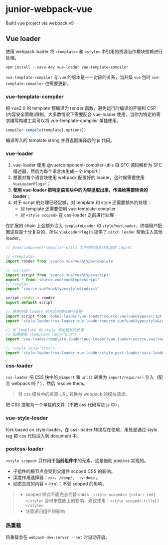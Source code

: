 # junior-webpack-vue
Build vue project via webpack v5

## Vue loader
使用 webpack loader 将 `<template>` 和 `<style>` 中引用的资源当作模块依赖进行处理。

```shell
npm install --save-dev vue-loader vue-template-compiler
```

`vue-template-compiler` 与 `vue` 的版本是一一对应的关系，当升级 `vue` 包时 `vue-template-compiler` 也需要更新。

### vue-template-compiler

把 vue2.0 的 template 预编译为 render 函数，避免运行时编译的开销和 CSP (内容安全策略)限制。大多数情况下需要配合 vue-loader 使用，当你为特定的需求编写构建工具可以将 vue-template-compiler 单独使用。

```js
compiler.compile(template[,options])
```

编译传入的 template string 并且返回编译后的 js 代码。

### vue-loader

1. vue-loader 使用 @vue/component-compiler-utils 将 SFC 源码解析为 SFC 描述器，然后为每个语言块生成一个 import；
2. 想要对每个语言块使用 webpack 配置好的 loader，这时候需要使用 `VueLoaderPlugin`；
3. **使用 vue-loader 把特定语言块中的内容提取出来，传递给需要转译的 loader**；
4. 对于 script 的处理已经足够，对 template 和 style 还需要额外的处理：
   - 对 template 还需要使用 vue-template-compiler
   - 对 `<style scoped>` 在 css-loader 之前进行处理

在扩展的 chain 上会额外注入 `templateLoader` 和 `stylePostLoader`，终端用户配置这些是十分复杂的，所以 `VueLoaderPlugin` 提供了 `pitch loader` 帮助注入其他 loader。

```js
// @vue/component-compiler-utils 为不同的语言块生成的 import

// <template>
import render from 'source.vue?vue&type=template'

// <script>
import script from 'source.vue?vue&type=script'
export * from 'source.vue?vue&type=script'
// <style>
import 'source.vue?vue&type=style&index=1'

script.render = render
export default script
```

```js
// 使用內联 loader 的方式对模块进行处理
import script from 'babel-loader!vue-loader!source.vue?vue&type=script'
import 'style-loader!css-loader!vue-loader!source.vue?vue&type=style&index=1'
```

```js
// 对 template 和 style 添加额外的处理
// 如果使用 <template lang="pug">
import 'vue-loader/template-loader!pug-loader!vue-loader!source.vue?vue&type=template'

// <style lang="scss">
import 'style-loader!css-loader!vue-loader/style-post-loader!sass-loader!vue-loader!source.vue?vue&type=style&index=1&scoped&lang=scss'
```

### css-loader

`css-loader` 把 CSS 块中的 `@import` 和 `url()` 转换为 `import/require()` 引入（配合 webpack 吗？），然后 resolve them。

> 将 css 模块中的资源 URL 转换为 webpack 的模块请求。

把 CSS 提取为一个单独的文件（不把 css 代码写进 js 中），

### vue-style-loader

fork based on style-loader，在 css-loader 转换后在使用，用处是通过 style tag 把 css 代码注入到 document 中。

### postcss-loader

`<style scoped>` 只作用于**当前组件中**的元素，这是借助 postcss 实现的。

- 子组件的根节点会受到父组件 scoped CSS 的影响。
- 深度作用选择器：`>>>`、`/deep/`、`::v-deep` 。
- 动态生成的内容 `v-html`：不受 scoped 的影响。

> - scoped 样式不能完全代替 class：`<style scoped>p {color: red}</style>` 会带来性能上的影响，建议使用：`<style scoped>.title{}</style>`
> - 注意递归组件的影响

### 热重载

热重载会在 `webpack-dev-server --hot` 时自动开启。

